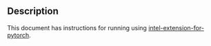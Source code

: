 <!-- 10. Description -->
## Description

This document has instructions for running <model name> <precision> <mode> using
[intel-extension-for-pytorch](https://github.com/intel/intel-extension-for-pytorch).
